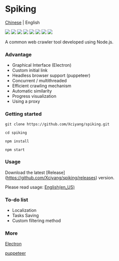 # Spiking

[Chinese](https://github.com/Xciyang/spiking/blob/master/README_CN.md) | English

![](https://img.shields.io/github/watchers/Xciyang/spiking?label=watching)
![](https://img.shields.io/github/stars/Xciyang/spiking)
![](https://img.shields.io/github/downloads/Xciyang/spiking/total)
![](https://img.shields.io/github/v/release/Xciyang/spiking)
![](https://img.shields.io/github/license/Xciyang/spiking)
![](https://img.shields.io/github/languages/top/Xciyang/spiking)
![](https://img.shields.io/github/languages/code-size/Xciyang/spiking)
[![](https://www.codefactor.io/repository/github/xciyang/spiking/badge/master)](https://www.codefactor.io/repository/github/xciyang/spiking/overview/master)

A common web crawler tool developed using Node.js.

### Advantage

- Graphical Interface (Electron)
- Custom initial link
- Headless browser support (puppeteer)
- Concurrent / multithreaded
- Efficient crawling mechanism
- Automatic similarity
- Progress visualization
- Using a proxy

### Getting started

```
git clone https://github.com/Xciyang/spiking.git

cd spiking

npm install

npm start
```

### Usage

Download the latest [Release] (https://github.com/Xciyang/spiking/releases) version.

Please read usage: [English(en_US)](https://github.com/Xciyang/spiking/blob/master/USAGE_EN.md)

### To-do list

- Localization
- Tasks Saving
- Custom filtering method

### More

[Electron](https://github.com/electron/electron)

[puppeteer](https://github.com/puppeteer/puppeteer)